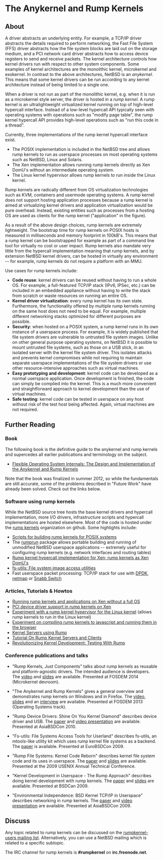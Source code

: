 # The Anykernel and Rump Kernels

## About

A driver abstracts an underlying entity. For example, a TCP/IP driver
abstracts the details required to perform networking, the Fast File
System (FFS) driver abstracts how the file system blocks are laid out on
the storage medium, and a PCI network card driver abstracts how to
access device registers to send and receive packets. The kernel
architecture controls how kernel drivers run with respect to other
system components. Some examples of kernel architectures are the
monolithic kernel, microkernel and exokernel. In contrast to the above
architectures, NetBSD is an *anykernel*. This means that some kernel
drivers can be run according to any kernel architecture instead of being
limited to a single one.

<!--
    TODO
    ![](rumparch.png)
-->

When a driver is not run as part of the monolithic kernel, e.g. when it
is run as a microkernel style server, the driver is hosted in a *rump
kernel*. A rump kernel is an ultralightweight virtualized kernel running
on top of high-level hypercall interface. Instead of a low-level
hypercall API typically seen with operating systems with operations such
as "modify page table", the rump kernel hypercall API provides
high-level operations such as "run this code in a thread".

Currently, three implementations of the rump kernel hypercall interface
exist.

-   The POSIX implementation is included in the NetBSD tree and allows
    rump kernels to run as userspace processes on most operating systems
    such as NetBSD, Linux and Solaris.
-   The Xen implementation allows running rump kernels directly as Xen
    DomU's without an intermediate operating system.
-   The Linux kernel hypervisor allows rump kernels to run inside the
    Linux kernel.

Rump kernels are radically different from OS virtualization technologies
such as KVM, containers and usermode operating systems. A rump kernel
does not support hosting application processes because a rump kernel is
aimed at virtualizing kernel drivers and application virtualization
would be pure overhead. Instead, existing entities such as processes
from a hosting OS are used as clients for the rump kernel ("application"
in the figure).

As a result of the above design choices, rump kernels are extremely
lightweight. The bootstrap time for rump kernels on POSIX hosts is
measured in milliseconds and memory footprint in 100kB's. This means
that a rump kernel can be bootstrapped for example as part of a command
line tool for virtually no cost or user impact. Rump kernels also
mandate very little from the hypercall implementation meaning that
rump kernels, and by extension NetBSD kernel drivers, can be hosted in
virtually any environment -- for example, rump kernels do not require
a platform with an MMU.

Use cases for rump kernels include:

-   **Code reuse**: kernel drivers can be reused without having to run a
    whole OS. For example, a full-featured TCP/IP stack (IPv6, IPSec,
    etc.) can be included in an embedded appliance without having to
    write the stack from scratch or waste resources on running an entire
    OS.
-   **Kernel driver virtualization**: every rump kernel has its own
    state. Furthermore, the functionality offered by multiple rump
    kernels running on the same host does not need to be equal. For
    example, multiple different networking stacks optimized for
    different purposes are possible.
-   **Security**: when hosted on a POSIX system, a rump kernel runs in
    its own instance of a userspace process. For example, it is widely
    published that file system drivers are vulnerable to untrusted file
    system images. Unlike on other general purpose operating systems, on
    NetBSD it is possible to mount untrusted file systems, such as those
    on a USB stick, in an isolated server with the kernel file system
    driver. This isolates attacks and prevents kernel compromises while
    not requiring to maintain separate userspace implementations of the
    file system drivers or use other resource-intensive approaches such
    as virtual machines.
-   **Easy prototyping and development**: kernel code can be developed
    as a normal userspace application. Once development is finished, the
    code can simply be complied into the kernel. This is a much more
    convenient and straightforward approach to kernel development than
    the use of virtual machines.
-   **Safe testing**: kernel code can be tested in userspace on any host
    without risk of the test host being affected. Again, virtual
    machines are not required.

## Further Reading

### Book

The following book is the definitive guide to the anykernel and rump
kernels and supercedes all earlier publications and terminology on
the subject.

-   [Flexible Operating System Internals: The Design and Implementation
    of the Anykernel and Rump
    Kernels](http://lib.tkk.fi/Diss/2012/isbn9789526049175/isbn9789526049175.pdf)

Note that the book was finalized in summer 2012, so while the fundamentals
are still accurate, some of the problems described in "Future Work"
have already been solved.  Check out the links below.


### Software using rump kernels

While the NetBSD source tree hosts the base kernel drivers and hypercall
implementation, more I/O drivers, infrastructure scripts and hypercall
implementations are hosted elsewhere.  Most of the code is hosted
under the [rump kernels](https://github.com/rumpkernel/) organization
on github.  Some highlights include:

-   [Scripts for building rump kernels for POSIX
    systems](https://github.com/rumpkernel/buildrump.sh)
-   The [rumprun](https://github.com/rumpkernel/rumprun/) package
    allows portable building and running of unmodified NetBSD userspace
    applications -- extremely useful for configuring rump kernels (e.g.
    network interfaces and routing tables)
-   [Rump kernel hypercall implementation for Xen; rump kernels as Xen
    DomU's](https://github.com/rumpkernel/rumpuser-xen)
-   [fs-utils: File system image access
    utilities](https://github.com/stacktic/fs-utils)
-   Fast userspace packet processing: TCP/IP stack for use with
    [DPDK](https://github.com/rumpkernel/dpdk-rumptcpip), 
    [netmap](https://github.com/rumpkernel/netmap-rumptcpip) or
    [Snabb Switch](https://github.com/anttikantee/snabbswitch/tree/rumpkernel/)

### Articles, Tutorials & Howtos

-   [Running rump kernels and applications on Xen without a full
    OS](http://blog.NetBSD.org/tnf/entry/running_applications_on_the_xen)
-   [PCI device driver support in rump kernels on
    Xen](http://blog.NetBSD.org/tnf/entry/pci_driver_support_for_rump)
-   [Experiment with a rump kernel hypervisor for the Linux
    kernel](http://blog.NetBSD.org/tnf/entry/a_rump_kernel_hypervisor_for)
    (allows rump kernels to run *in* the Linux kernel)
-   [Experiment on compiling rump kernels to javascript and running them
    in the
    browser](http://blog.NetBSD.org/tnf/entry/kernel_drivers_compiled_to_javascript)
-   [Kernel Servers using
    Rump](http://www.NetBSD.org/docs/rump/sysproxy.html)
-   [Tutorial On Rump Kernel Servers and
    Clients](http://www.NetBSD.org/docs/rump/sptut.html)
-   [Revolutionizing Kernel Development: Testing With
    Rump](http://blog.NetBSD.org/tnf/entry/revolutionizing_kernel_development_testing_with)

### Conference publications and talks

-   "Rump Kernels, Just Components" talks about rump kernels as reusable
    and platform-agnostic drivers.  The intended audience is developers.  The
    [video](http://video.fosdem.org/2014/H2214/Sunday/Rump_Kernels_Just_Components.webm)
    and [slides](https://fosdem.org/2014/schedule/event/01_uk_rump_kernels/attachments/slides/398/export/events/attachments/01_uk_rump_kernels/slides/398/fosdem2014.pdf) are available.
    Presented at FOSDEM 2014 (Microkernel devroom).
-   "The Anykernel and Rump Kernels" gives a general overview and
    demonstrates rump kernels on Windows and in Firefox. The
    [video](http://video.fosdem.org/2013/maintracks/K.1.105/The_Anykernel_and_Rump_Kernels.webm),
    [slides](https://fosdem.org/2013/schedule/event/operating_systems_anykernel/attachments/slides/244/export/events/attachments/operating_systems_anykernel/slides/244/fosdem2013_rumpkern.pdf)
    and an
    [interview](https://archive.fosdem.org/2013/interviews/2013-antii-kantee/)
    are available. Presented at FOSDEM 2013 (Operating Systems track).
-   "Rump Device Drivers: Shine On You Kernel Diamond" describes device
    driver and USB. The
    [paper](http://ftp.NetBSD.org/pub/NetBSD/misc/pooka/tmp/rumpdev.pdf)
    and [video presentation](http://www.youtube.com/watch?v=3AJNxa33pzk)
    are available. Presented at AsiaBSDCon 2010.

-   "Fs-utils: File Systems Access Tools for Userland" describes
    fs-utils, an mtools-like utility kit which uses rump kernel file
    systems as a backend. The
    [paper](http://www.ukuug.org/events/eurobsdcon2009/papers/ebc09_fs-utils.pdf)
    is available. Presented at EuroBSDCon 2009.
-   "Rump File Systems: Kernel Code Reborn" describes kernel file system
    code and its uses in userspace. The
    [paper](http://usenix.org/events/usenix09/tech/full_papers/kantee/kantee.pdf)
    and
    [slides](http://usenix.org/events/usenix09/tech/slides/kantee.pdf)
    are available. Presented at the 2009 USENIX Annual Technical
    Conference.
-   "Kernel Development in Userspace - The Rump Approach" describes
    doing kernel development with rump kernels. The
    [paper](http://www.bsdcan.org/2009/schedule/attachments/104_rumpdevel.pdf)
    and
    [slides](http://www.bsdcan.org/2009/schedule/attachments/105_bsdcan09-kantee.pdf)
    are available. Presented at BSDCan 2009.
-   "Environmental Independence: BSD Kernel TCP/IP in Userspace"
    describes networking in rump kernels. The
    [paper](http://2009.asiabsdcon.org/papers/abc2009-P5A-paper.pdf) and
    [video presentation](http://www.youtube.com/watch?v=RxFctq8A0WI) are
    available. Presented at AsiaBSDCon 2009.

## Discuss

Any topic related to rump kernels can be discussed on the
[rumpkernel-users mailing
list](https://lists.sourceforge.net/lists/listinfo/rumpkernel-users).
Alternatively, you can use a NetBSD mailing which is related to a
specific subtopic.

The IRC channel for rump kernels is **\#rumpkernel** on
**irc.freenode.net**.
